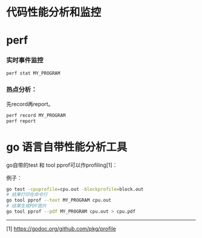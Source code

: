 # 代码性能分析和监控

# perf


### 实时事件监控

```bash
perf stat MY_PROGRAM
```

### 热点分析：
先record再report。

```bash
perf record MY_PROGRAM
perf report
```

# go 语言自带性能分析工具

go自带的test 和 tool pprof可以作profiling[1]：
 
例子：
```bash
go test -cpuprofile=cpu.out -blockprofile=block.out
# 结果打印在命令行
go tool pprof --text MY_PROGRAM cpu.out
# 结果生成PDF图片
go tool pprof --pdf MY_PROGRAM cpu.out > cpu.pdf
```

---
[1] https://godoc.org/github.com/pkg/profile